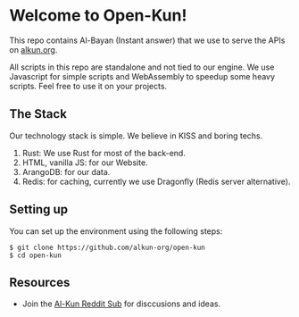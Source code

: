 # Welcome to Open-Kun!
This repo contains Al-Bayan (Instant answer) that we use to serve the APIs on [alkun.org](https://alkun.org/).

All scripts in this repo are standalone and not tied to our engine. We use Javascript for simple scripts and WebAssembly to speedup some heavy scripts. Feel free to use it on your projects.

## The Stack
Our technology stack is simple. We believe in KISS and boring techs.
1. Rust: We use Rust for most of the back-end.
3. HTML, vanilla JS: for our Website.
4. ArangoDB: for our data.
5. Redis: for caching, currently we use Dragonfly (Redis server alternative).

## Setting up
You can set up the environment using the following steps:

```
$ git clone https://github.com/alkun-org/open-kun
$ cd open-kun
```


## Resources
- Join the [Al-Kun Reddit Sub](https://www.reddit.com/r/AlKun/) for disccusions and ideas.
